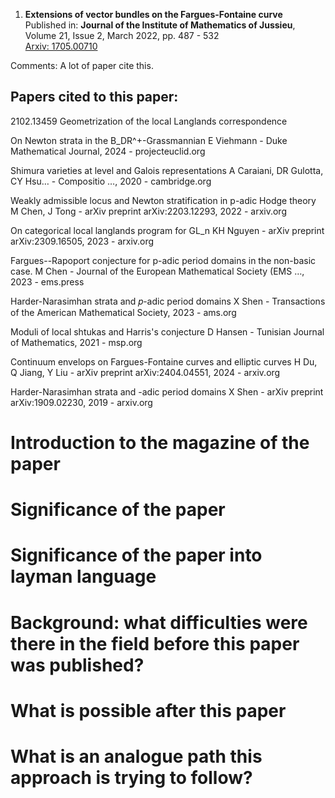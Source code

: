 1. **Extensions of vector bundles on the Fargues-Fontaine curve**  
   Published in: **Journal of the Institute of Mathematics of Jussieu**, Volume 21, Issue 2, March 2022, pp. 487 - 532  
   [Arxiv: 1705.00710](https://arxiv.org/abs/1705.00710)


Comments: A lot of paper cite this.


## Papers cited to this paper:

2102.13459
Geometrization of the local Langlands correspondence


On Newton strata in the B_DR^+-Grassmannian
E Viehmann - Duke Mathematical Journal, 2024 - projecteuclid.org


Shimura varieties at level and Galois representations
A Caraiani, DR Gulotta, CY Hsu… - Compositio …, 2020 - cambridge.org



Weakly admissible locus and Newton stratification in p-adic Hodge theory
M Chen, J Tong - arXiv preprint arXiv:2203.12293, 2022 - arxiv.org

On categorical local langlands program for GL_n
KH Nguyen - arXiv preprint arXiv:2309.16505, 2023 - arxiv.org


Fargues--Rapoport conjecture for p-adic period domains in the non-basic case.
M Chen - Journal of the European Mathematical Society (EMS …, 2023 - ems.press


Harder-Narasimhan strata and 𝑝-adic period domains
X Shen - Transactions of the American Mathematical Society, 2023 - ams.org


Moduli of local shtukas and Harris's conjecture
D Hansen - Tunisian Journal of Mathematics, 2021 - msp.org



Continuum envelops on Fargues-Fontaine curves and elliptic curves
H Du, Q Jiang, Y Liu - arXiv preprint arXiv:2404.04551, 2024 - arxiv.org



Harder-Narasimhan strata and -adic period domains
X Shen - arXiv preprint arXiv:1909.02230, 2019 - arxiv.org


# Introduction to the magazine of the paper

# Significance of the paper


# Significance of the paper into layman language


# Background: what difficulties were there in the field before this paper was published?


# What is possible after this paper


# What is an analogue path this approach is trying to follow?

